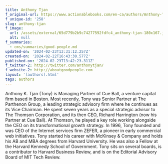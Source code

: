 ```yaml
---
title: Anthony Tjan
f_original-url: https://www.actionablebooks.com/en-ca/authors/Anthony-Tjan/
f_unique-id: '258'
slug: anthony-tjan
f_image:
  url: /assets/external/65d779b2b9c74277592fdfc4_anthony-tjan-180x167.jpeg
  alt: null
f_summaries:
  - cms/summaries/good-people.md
updated-on: '2024-02-23T13:31:12.257Z'
created-on: '2024-02-22T16:43:30.577Z'
published-on: '2024-02-23T13:42:23.311Z'
f_twitter-2: http://twitter.com/anthonytjan/
f_website-2: http://aboutgoodpeople.com
layout: '[authors].html'
tags: authors
---
```


Anthony K. Tjan (Tony) is Managing Partner of Cue Ball, a venture capital firm based in Boston. Most recently, Tony was Senior Partner at The Parthenon Group, a leading strategic advisory firm where he continues as its Vice Chairman. He spent seven years as a special strategic advisor to The Thomson Corporation, and its then CEO, Richard Harrington (now his Partner at Cue Ball). At Thomson, he played a key role working alongside the CEO on its transformational growth strategy. In 1996, Tony founded and was CEO of the Internet services firm ZEFER, a pioneer in early commercial web initiatives. Tony started his career with McKinsey & Company and holds his AB and MBA degrees from Harvard University. He was also a Fellow at the Harvard Kennedy School of Government. Tony sits on several boards, is a contributor to Harvard Business Review, and is on the Editorial Advisory Board of MIT Tech Review.
